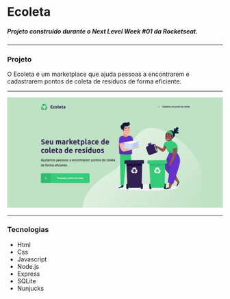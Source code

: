 # Ecoleta
##### Projeto construído durante o Next Level Week #01 da Rocketseat.
_____________________________________________________________________________________________________________
### Projeto
O Ecoleta é um marketplace que ajuda pessoas a encontrarem e cadastrarem pontos de coleta de resíduos de forma eficiente.
______________________________________________________________________________________________________________
![](ecoleta.png)
______________________________________________________________________________________________________________
### Tecnologias
* Html
* Css
* Javascript
* Node.js
* Express
* SQLite
* Nunjucks

